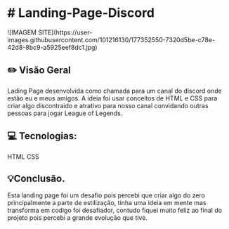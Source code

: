 <h1># Landing-Page-Discord</h1>
![IMAGEM SITE](https://user-images.githubusercontent.com/101216130/177352550-7320d5be-c78e-42d8-8bc9-a5925eef8dc1.jpg)
<h2>✏️ Visão Geral</h2>

Lading Page desenvolvida como chamada para um canal do discord onde estão eu e meus amigos.
A ideia foi usar conceitos de HTML e CSS para criar algo discontraido e atrativo para nosso canal convidando outras pessoas para jogar League of Legends.
<h2>💻 Tecnologias:</h2>
HTML CSS
<h2>💡Conclusão.</h2>
Esta landing page foi um desafio pois percebi que criar algo do zero principalmente a parte de estilização,
tinha uma ideia em mente mas transforma em codigo foi desafiador, contudo fiquei muito feliz ao final do projeto pois percebi a grande evolução que tive.
